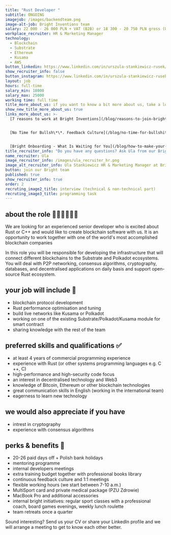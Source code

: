 ```yaml
---
title: "Rust Developer "
subtitle: ONGOING
imagejob: /images/backendteam.png
image-alt-job: Bright Inventions team
salary: 22 000 - 26 000 PLN + VAT (B2B) or 18 300 - 20 750 PLN gross (UoP)
workplace_recruiter: HR & Marketing Manager
technology:
  - Blockchain
  - Substrate
  - Ethereum
  - Kusama
  - AWS
button_linkedin: https://www.linkedin.com/in/urszula-stankiewicz-rusek/
show_recruiter_info: false
button_instagram: https://www.linkedin.com/in/urszula-stankiewicz-rusek/
layout: job
hours: full-time
salary_min: 18000
salary_max: 25000
working time: full time
title_more_about_us: if you want to know a bit more about us, take a look below 🙋🏻‍♀️🙋🏻‍♂️
show_new_title_more_about_us: true
links_more_about_us: >-
  [7 reasons to work at Bright Inventions](/blog/reasons-to-join-bright)


  [No Time for Bullsh\*\*. Feedback Culture](/blog/no-time-for-bullshit-feedback-culture/)


  [Bright Onboarding - What Is Waiting for You](/blog/how-to-make-your-onboarding-bright)
title_recruiter_info: "Do you have any questions? Ask Ula from our Bright team! "
name_recruiter: Ula
image_recruiter_info: /images/ula_recruiter_hr.png
image_alt_recruiter_info: Ula Stankiewicz HR & Marketing Manager at Bright Inventions
button: join our Bright team
published: true
show_recruiter_info: true
order: 2
recruting_image2_title: interview (technical & non-technical part)
recruting_image3_title: programming task
---
```

## about the role 🧑🏻‍💻👩🏻‍💻

We are looking for an experienced senior developer who is excited about Rust or C++ and would like to create blockchain software with us. It is an opportunity to work together with one of the world's most accomplished blockchain companies

In this role you will be responsible for developing the infrastructure that will connect different blockchains to the Substrate and Polkadot ecosystems. You will deal with P2P networking, consensus algorithms, cryptography, databases, and decentralised applications on daily basis and support open-source Rust ecosystem.

## your job will include 🙌

* blockchain protocol development 
* Rust performance optimisation and tuning
* build live networks like Kusama or Polkadot 
* working on one of the existing Substrate/Polkadot/Kusama module for smart contract
* sharing knowledge with the rest of the team

## preferred skills and qualifications ✅

* at least 4 years of commercial programming experience
* experience with Rust (or other systems programming languages e.g. C ++, C)
* high-performance and high-security code focus
* an interest in decentralised technology and Web3
* knowledge of Bitcoin, Ethereum or other blockchain technologies
* great communication skills in English (working in the international team)
* eagerness to learn new technology 

## we would also appreciate if you have

* intrest in cryptography
* experience with consensus algorithms

## perks & benefits 🚀
 
* 20-26 paid days off + Polish bank holidays
* mentoring programme
* internal developers meetings
* extra training budget together with professional books library
* continuous feedback culture and 1:1 meetings 
* flexible working hours (we start between 7-10 a.m.)
* MultiSport card and private medical package (PZU Zdrowie)
* MacBook Pro and additional accessories
* internal bright initiatives: regular sport classes with a professional coach, board games evenings, weekly lunch roulette
* team retreats once a quarter

Sound interesting? Send us your CV or share your LinkedIn profile and we will arrange a meeting to get to know each other better. 
